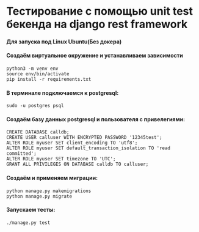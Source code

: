 # Тестирование с помощью unit test бекенда на django rest framework
#### Для запуска под Linux Ubuntu(Без докера)
#### Создаём виртуальное окружение и устанавливаем зависимости 
    python3 -m venv env
    source env/bin/activate
    pip install -r requirements.txt
#### В терминале подключаемся к postgresql:
    sudo -u postgres psql
#### Создаём базу данных postgresql и пользователя с привелегиями:
    CREATE DATABASE calldb;
    CREATE USER calluser WITH ENCRYPTED PASSWORD '12345test';
    ALTER ROLE myuser SET client_encoding TO 'utf8';
    ALTER ROLE myuser SET default_transaction_isolation TO 'read committed';
    ALTER ROLE myuser SET timezone TO 'UTC';
    GRANT ALL PRIVILEGES ON DATABASE calldb TO calluser;
  
#### Создаём и применяем миграции:
    python manage.py makemigrations
    python manage.py migrate
#### Запускаем тесты:
    ./manage.py test
